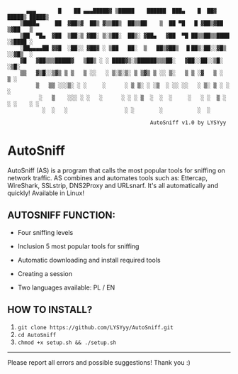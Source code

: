 
          ▄▄▄       █    ██ ▄▄▄█████▓ ▒█████    ██████  ███▄    █  ██▓  █████▒ █████▒
        ▒████▄     ██  ▓██▒▓  ██▒ ▓▒▒██▒  ██▒▒██    ▒  ██ ▀█   █ ▓██▒▓██   ▒▓██   ▒ 
        ▒██  ▀█▄  ▓██  ▒██░▒ ▓██░ ▒░▒██░  ██▒░ ▓██▄   ▓██  ▀█ ██▒▒██▒▒████ ░▒████ ░ 
        ░██▄▄▄▄██ ▓▓█  ░██░░ ▓██▓ ░ ▒██   ██░  ▒   ██▒▓██▒  ▐▌██▒░██░░▓█▒  ░░▓█▒  ░ 
        ▓█   ▓██▒▒▒█████▓   ▒██▒ ░ ░ ████▓▒░▒██████▒▒▒██░   ▓██░░██░░▒█░   ░▒█░    
        ▒▒   ▓▒█░░▒▓▒ ▒ ▒   ▒ ░░   ░ ▒░▒░▒░ ▒ ▒▓▒ ▒ ░░ ▒░   ▒ ▒ ░▓   ▒ ░    ▒ ░    
             ▒   ▒▒ ░░░▒░ ░ ░     ░      ░ ▒ ▒░ ░ ░▒  ░ ░░ ░░   ░ ▒░ ▒ ░ ░      ░      
              ░   ▒    ░░░ ░ ░   ░      ░ ░ ░ ▒  ░  ░  ░     ░   ░ ░  ▒ ░ ░ ░    ░ ░    
               ░  ░   ░                  ░ ░        ░           ░  ░                 
                                                                            
                                                 AutoSniff v1.0 by LYSYyy

# AutoSniff
AutoSniff (AS) is a program that calls the most popular tools for sniffing on network traffic. AS combines and automates tools such as: Ettercap, WireShark, SSLstrip, DNS2Proxy and URLsnarf. It's all automatically and quickly! Available in Linux!

## AUTOSNIFF FUNCTION:

- Four sniffing levels

- Inclusion 5 most popular tools for sniffing

- Automatic downloading and install required tools

- Creating a session

- Two languages available: PL / EN

## HOW TO INSTALL?

1. ```git clone https://github.com/LYSYyy/AutoSniff.git```
2. ```cd AutoSniff```
3. ```chmod +x setup.sh && ./setup.sh```

---------------------------------------------------------------

Please report all errors and possible suggestions!
Thank you :)
